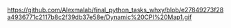 https://github.com/Alexmalab/final_python_tasks_whxy/blob/e27849273f28a4936771c2117b8c2f39db37e58e/Dynamic%20CPI%20Map1.gif
